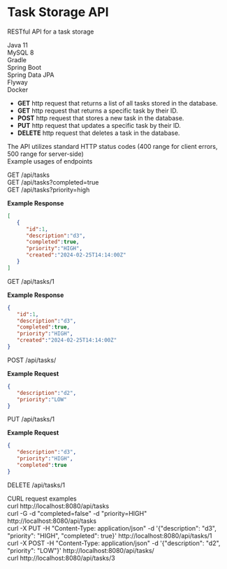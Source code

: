 # Task Storage API

RESTful API for a task storage

Java 11  
MySQL 8  
Gradle  
Spring Boot  
Spring Data JPA  
Flyway  
Docker  


- **GET** http request that returns a list of all tasks stored in the database.
- **GET** http request that returns a specific task by their ID.
- **POST** http request that stores a new task in the database.
- **PUT** http request that updates a specific task by their ID.
- **DELETE** http request that deletes a task in the database.

The API utilizes standard HTTP status codes (400 range for client errors, 500 range for server-side)  
Example usages of endpoints

GET /api/tasks  
GET /api/tasks?completed=true  
GET /api/tasks?priority=high  

**Example Response**

```json
[
   {
      "id":1,
      "description":"d3",
      "completed":true,
      "priority":"HIGH",
      "created":"2024-02-25T14:14:00Z"
   }
]
```
GET /api/tasks/1

**Example Response**

```json
{
   "id":1,
   "description":"d3",
   "completed":true,
   "priority":"HIGH",
   "created":"2024-02-25T14:14:00Z"
}
```
POST /api/tasks/

**Example Request**
```json
{
   "description":"d2",
   "priority":"LOW"
}

```

PUT /api/tasks/1

**Example Request**
```json
{
   "description":"d3",
   "priority":"HIGH",
   "completed":true
}

```

DELETE /api/tasks/1

CURL request examples  
curl http://localhost:8080/api/tasks  
curl -G -d "completed=false" -d "priority=HIGH" http://localhost:8080/api/tasks  
curl -X PUT -H "Content-Type: application/json" -d '{"description": "d3", "priority": "HIGH", "completed": true}'  http://localhost:8080/api/tasks/1  
curl -X POST -H "Content-Type: application/json" -d '{"description": "d2", "priority": "LOW"}'  http://localhost:8080/api/tasks/  
curl http://localhost:8080/api/tasks/3  




